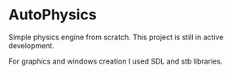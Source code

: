 # AutoPhysics

Simple physics engine from scratch. 
This project is still in active development.

For graphics and windows creation I used SDL and stb libraries. 
